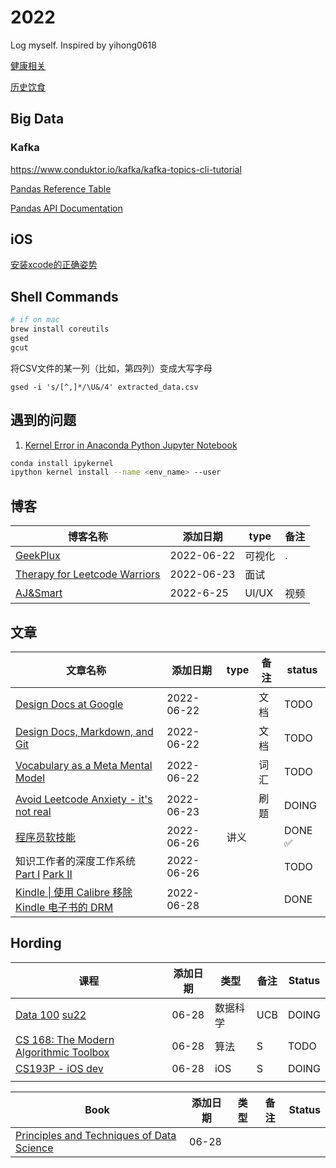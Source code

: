 # 2022
Log myself. Inspired by yihong0618

[健康相关](./notes/健康.md)

[历史饮食](journal/meals.md)

## Big Data

### Kafka
https://www.conduktor.io/kafka/kafka-topics-cli-tutorial



[Pandas Reference Table](https://www.textbook.ds100.org/ch/a04/ref_pandas.html)

[Pandas API Documentation](https://pandas.pydata.org/pandas-docs/stable/reference/index.html)




## iOS
[安装xcode的正确姿势](https://www.notion.so/Xcode-dfbe2d934ff84b2d84e34ffceef56fe0#afcac016740d4f90878c6020254f51aa)

## Shell Commands

```sh
# if on mac
brew install coreutils
gsed
gcut
```

将CSV文件的某一列（比如，第四列）变成大写字母

```shell
gsed -i 's/[^,]*/\U&/4' extracted_data.csv
```

## 遇到的问题

1. [Kernel Error in Anaconda Python Jupyter Notebook](https://stackoverflow.com/questions/59243930/kernel-error-in-anaconda-python-jupyter-notebook)

```sh
conda install ipykernel
ipython kernel install --name <env_name> --user 
```


## 博客
| 博客名称 |添加日期 | type | 备注 |
| ---- | ---- | ---- | ---- |
|[GeekPlux](https://geekplux.com/posts)|2022-06-22|可视化|.|
|[Therapy for Leetcode Warriors](https://leetcodetherapy.com/)|2022-06-23| 面试 | |
|[AJ&Smart](https://www.youtube.com/c/AJSmart)|2022-6-25| UI/UX | 视频 |


## 文章

| 文章名称 | 添加日期 | type | 备注 | status |
| ------- | ------- | ---- | ---- | ------- |
| [Design Docs at Google](https://www.industrialempathy.com/posts/design-docs-at-google/) | 2022-06-22 |  | 文档 | TODO |
| [Design Docs, Markdown, and Git](https://caitiem.com/2020/03/29/design-docs-markdown-and-git/) | 2022-06-22 |  | 文档 | TODO |
| [Vocabulary as a Meta Mental Model](https://neilkakkar.com/vocabulary-mental-model.html) | 2022-06-22 |  | 词汇 | TODO |
|[Avoid Leetcode Anxiety - it's not real](https://leetcodetherapy.com/leetcode-anxiety)|2022-06-23| | 刷题 | DOING |
|[程序员软技能](https://programmer-soft-skills.vercel.app/)|2022-06-26| 讲义 |  | DONE ✅ |
|知识工作者的深度工作系统 [Part I](https://twitter.com/Tisoga/status/1515663828536598528) [Park II](https://twitter.com/Tisoga/status/1516040155852804098)|2022-06-26|  |  | TODO |
|[Kindle \| 使用 Calibre 移除 Kindle 电子书的 DRM](https://divineengine.net/article/how-to-remove-drm-from-kindle-books-with-calibre/)|2022-06-28| | | DONE |



## Hording

| 课程                                                         | 添加日期 | 类型     | 备注 | Status |
| ------------------------------------------------------------ | -------- | -------- | ---- | ------ |
| [Data 100](https://ds100.org/sp22/) [su22](https://ds100.org/su22/) | 06-28    | 数据科学 | UCB  | DOING  |
| [CS 168: The Modern Algorithmic Toolbox](https://web.stanford.edu/class/cs168/) | 06-28    | 算法     | S    | TODO   |
| [CS193P - iOS dev](https://cs193p.sites.stanford.edu/)       | 06-28    | iOS      | S    | DOING  |
|                                                              |          |          |      |        |



| Book                                                         | 添加日期 | 类型 | 备注 | Status |
| ------------------------------------------------------------ | -------- | ---- | ---- | ------ |
| [Principles and Techniques of Data Science](https://www.textbook.ds100.org/intro.html) | 06-28    |      |      |        |

